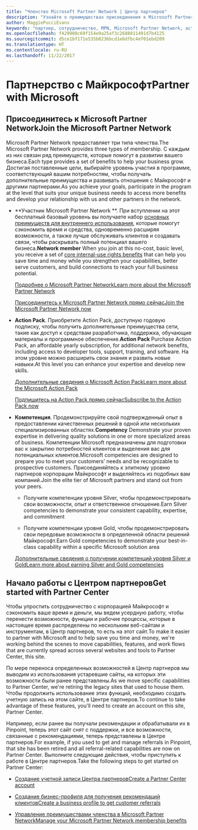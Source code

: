 ```yaml
---
title: "Членство Microsoft Partner Network | Центр партнеров"
description: "Узнайте о преимуществах присоединения к Microsoft Partner Network."
author: MaggiePucciEvans
keywords: "партнер, сотрудничество, MPN, Microsoft Partner Network, action pack, КАРТЫ, подписка action pack, преимущества, преимущества MPN, участие"
ms.openlocfilehash: f429908c69f154e9a25af3c2688011491d7b4125
ms.sourcegitcommit: d5ce1bf171e535b0236bcd1e6dfbc4ef01ebd209
ms.translationtype: HT
ms.contentlocale: ru-RU
ms.lasthandoff: 11/22/2017
---
```

# <a name="partner-with-microsoft"></a><span data-ttu-id="afc5a-104">Партнерство с Майкрософт</span><span class="sxs-lookup"><span data-stu-id="afc5a-104">Partner with Microsoft</span></span>

## <a name="join-the-microsoft-partner-network"></a><span data-ttu-id="afc5a-105">Присоединитесь к Microsoft Partner Network</span><span class="sxs-lookup"><span data-stu-id="afc5a-105">Join the Microsoft Partner Network</span></span>

<span data-ttu-id="afc5a-106">Microsoft Partner Network предоставляет три типа членства.</span><span class="sxs-lookup"><span data-stu-id="afc5a-106">The Microsoft Partner Network provides three types of membership.</span></span> <span data-ttu-id="afc5a-107">С каждым из них связан ряд преимуществ, которые помогут в развитии вашего бизнеса.</span><span class="sxs-lookup"><span data-stu-id="afc5a-107">Each type provides a set of benefits to help your business grow.</span></span> <span data-ttu-id="afc5a-108">Достигая поставленные цели, выбирайте уровень участия в программе, соответствующий вашим потребностям, чтобы получать дополнительные преимущества и развивать отношения с Майкрософт и другими партнерами.</span><span class="sxs-lookup"><span data-stu-id="afc5a-108">As you achieve your goals, participate in the program at the level that suits your unique business needs to access more benefits and develop your relationship with us and other partners in the network.</span></span>

-   <span data-ttu-id="afc5a-109">**Участник Microsoft Partner Network **. При вступлении на этот бесплатный базовый уровень вы получаете набор [основных преимуществ для внутреннего использования](https://partner.microsoft.com/membership/core-benefits), которые помогут сэкономить время и средства, одновременно расширяя возможности, а также лучше обслуживать клиентов и создавать связи, чтобы раскрывать полный потенциал вашего бизнеса.</span><span class="sxs-lookup"><span data-stu-id="afc5a-109">**Network member** When you join at this no-cost, basic level, you receive a set of [core internal-use rights benefits](https://partner.microsoft.com/membership/core-benefits) that can help you save time and money while you strengthen your capabilities, better serve customers, and build connections to reach your full business potential.</span></span>

    [<span data-ttu-id="afc5a-110">Подробнее о Microsoft Partner Network</span><span class="sxs-lookup"><span data-stu-id="afc5a-110">Learn more about the Microsoft Partner Network</span></span>](https://partner.microsoft.com/membership/how-it-works)

    [<span data-ttu-id="afc5a-111">Присоединитесь к Microsoft Partner Network прямо сейчас</span><span class="sxs-lookup"><span data-stu-id="afc5a-111">Join the Microsoft Partner Network now</span></span>](https://partners.microsoft.com/PartnerProgram/simplifiedenrollment.aspx)

-   <span data-ttu-id="afc5a-112">**Action Pack**. Приобретите Action Pack, доступную годовую подписку, чтобы получить дополнительные преимущества сети, такие как доступ к средствам разработчика, поддержка, обучающие материалы и программное обеспечение.</span><span class="sxs-lookup"><span data-stu-id="afc5a-112">**Action Pack** Purchase Action Pack, an affordable yearly subscription, for additional network benefits, including access to developer tools, support, training, and software.</span></span> <span data-ttu-id="afc5a-113">На этом уровне можно расширить свои знания и развить новые навыки.</span><span class="sxs-lookup"><span data-stu-id="afc5a-113">At this level you can enhance your expertise and develop new skills.</span></span>

    [<span data-ttu-id="afc5a-114">Дополнительные сведения о Microsoft Action Pack</span><span class="sxs-lookup"><span data-stu-id="afc5a-114">Learn more about the Microsoft Action Pack</span></span>](https://partner.microsoft.com/membership/action-pack)

    [<span data-ttu-id="afc5a-115">Подпишитесь на Action Pack прямо сейчас</span><span class="sxs-lookup"><span data-stu-id="afc5a-115">Subscribe to the Action Pack now</span></span>](mpn-get-action-pack.md)

-   <span data-ttu-id="afc5a-116">**Компетенция**. Продемонстрируйте свой подтвержденный опыт в предоставлении качественных решений в одной или нескольких специализированных областях.</span><span class="sxs-lookup"><span data-stu-id="afc5a-116">**Competency** Demonstrate your proven expertise in delivering quality solutions in one or more specialized areas of business.</span></span> <span data-ttu-id="afc5a-117">Компетенции Microsoft предназначены для подготовки вас к закрытию потребностей клиентов и выделения вас для потенциальных клиентов.</span><span class="sxs-lookup"><span data-stu-id="afc5a-117">Microsoft competencies are designed to prepare you to meet your customers’ needs and be recognizable to prospective customers.</span></span> <span data-ttu-id="afc5a-118">Присоединяйтесь к элитному уровню партнеров корпорации Майкрософт и выделяйтесь из подобных вам компаний.</span><span class="sxs-lookup"><span data-stu-id="afc5a-118">Join the elite tier of Microsoft partners and stand out from your peers.</span></span>

    -   <span data-ttu-id="afc5a-119">Получите компетенции уровня Silver, чтобы продемонстрировать свои возможности, опыт и ответственное отношение.</span><span class="sxs-lookup"><span data-stu-id="afc5a-119">Earn Silver competencies to demonstrate your consistent capability, expertise, and commitment</span></span>

    -   <span data-ttu-id="afc5a-120">Получите компетенции уровня Gold, чтобы продемонстрировать свои передовые возможности в определенной области решений Майкрософт.</span><span class="sxs-lookup"><span data-stu-id="afc5a-120">Earn Gold competencies to demonstrate your best-in-class capability within a specific Microsoft solution area</span></span>

    [<span data-ttu-id="afc5a-121">Дополнительные сведения о получении компетенций уровня Silver и Gold</span><span class="sxs-lookup"><span data-stu-id="afc5a-121">Learn more about earning Silver and Gold competencies</span></span>](https://partner.microsoft.com/membership/competencies)

   
## <a name="get-started-with-partner-center"></a><span data-ttu-id="afc5a-122">Начало работы с Центром партнеров</span><span class="sxs-lookup"><span data-stu-id="afc5a-122">Get started with Partner Center</span></span>

<span data-ttu-id="afc5a-123">Чтобы упростить сотрудничество с корпорацией Майкрософт и сэкономить ваше время и деньги, мы ведем усердную работу, чтобы перенести возможности, функции и рабочие процессы, которые в настоящее время распределены по нескольким веб-сайтам и инструментам, в Центр партнеров, то есть на этот сайт.</span><span class="sxs-lookup"><span data-stu-id="afc5a-123">To make it easier to partner with Microsoft and to help save you time and money, we're working behind the scenes to move capabilities, features, and work flows that are currently spread across several websites and tools to Partner Center, this site.</span></span> 

<span data-ttu-id="afc5a-124">По мере переноса определенных возможностей в Центр партнеров мы выводим из использования устаревшие сайты, на которых эти возможности были ранее представлены.</span><span class="sxs-lookup"><span data-stu-id="afc5a-124">As we move specific capabilities to Partner Center, we're retiring the legacy sites that used to house them.</span></span> <span data-ttu-id="afc5a-125">Чтобы продолжить использование этих функций, необходимо создать учетную запись на этом сайте, в Центре партнеров.</span><span class="sxs-lookup"><span data-stu-id="afc5a-125">To continue to take advantage of these features, you'll need to create an account on this site, Partner Center.</span></span> 

<span data-ttu-id="afc5a-126">Например, если ранее вы получали рекомендации и обрабатывали их в Pinpoint, теперь этот сайт снят с поддержки, и все возможности, связанные с рекомендациями, теперь представлены в Центре партнеров.</span><span class="sxs-lookup"><span data-stu-id="afc5a-126">For example, if you used to get and manage referrals in Pinpoint, that site has been retired and all referral-related capabilities are now on Partner Center.</span></span> <span data-ttu-id="afc5a-127">Выполните следующие действия, чтобы приступить к работе в Центре партнеров.</span><span class="sxs-lookup"><span data-stu-id="afc5a-127">Take the following steps to get started on Partner Center:</span></span>   

-   [<span data-ttu-id="afc5a-128">Создание учетной записи Центра партнеров</span><span class="sxs-lookup"><span data-stu-id="afc5a-128">Create a Partner Center account</span></span>](mpn-create-a-partner-center-account.md)

-   [<span data-ttu-id="afc5a-129">Создание бизнес-профиля для получения рекомендаций клиентов</span><span class="sxs-lookup"><span data-stu-id="afc5a-129">Create a business profile to get customer referrals</span></span>](create-a-marketing-profile.md)

-   [<span data-ttu-id="afc5a-130">Управление преимуществами членства в Microsoft Partner Network</span><span class="sxs-lookup"><span data-stu-id="afc5a-130">Manage your Microsoft Partner Network membership benefits</span></span>](manage-your-partner-network-benefits.md)

